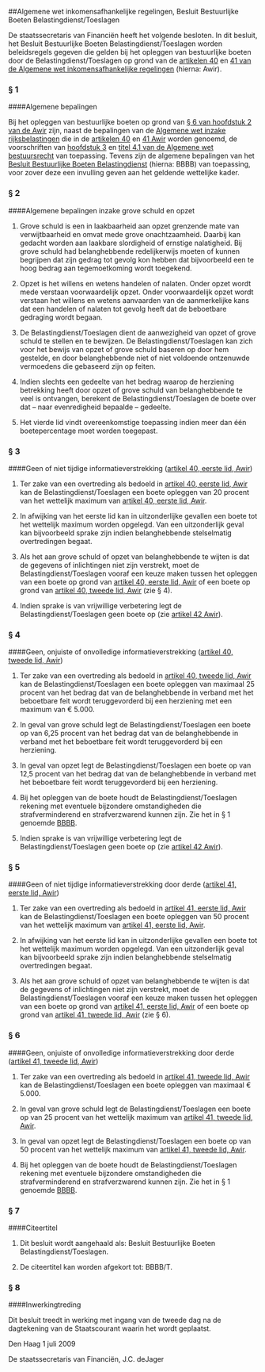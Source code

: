 <meta http-equiv='Content-Type' content='text/html; charset=utf-8' />

##Algemene wet inkomensafhankelijke regelingen, Besluit Bestuurlijke Boeten Belastingdienst/Toeslagen

De staatssecretaris van Financiën heeft het volgende besloten.    In dit besluit, het Besluit Bestuurlijke Boeten Belastingdienst/Toeslagen worden beleidsregels gegeven die gelden bij het opleggen van bestuurlijke boeten door de Belastingdienst/Toeslagen op grond van de [artikelen 40](../../../../../../wet/algemene/wet/inkomensafhankelijke/regelingen/BWBR0018472/README.md) en [41 van de Algemene wet inkomensafhankelijke regelingen](../../../../../../wet/algemene/wet/inkomensafhankelijke/regelingen/BWBR0018472/README.md) (hierna: Awir).   
### §  1  

####Algemene bepalingen

Bij het opleggen van bestuurlijke boeten op grond van [§ 6 van hoofdstuk 2 van de Awir](../../../../../../wet/algemene/wet/inkomensafhankelijke/regelingen/BWBR0018472/README.md) zijn, naast de bepalingen van de [Algemene wet inzake rijksbelastingen](../../../../../../wet/algemene/wet/inkomensafhankelijke/regelingen/BWBR0018472/README.md) die in de [artikelen 40](../../../../../../wet/algemene/wet/inkomensafhankelijke/regelingen/BWBR0018472/README.md) en [41 Awir](../../../../../../wet/algemene/wet/inkomensafhankelijke/regelingen/BWBR0018472/README.md) worden genoemd, de voorschriften van [hoofdstuk 3](../../../../../../wet/algemene/wet/bestuursrecht/BWBR0005537/README.md) en [titel 4.1 van de Algemene wet bestuursrecht](../../../../../../wet/algemene/wet/bestuursrecht/BWBR0005537/README.md) van toepassing. Tevens zijn de algemene bepalingen van het [Besluit Bestuurlijke Boeten Belastingdienst](../../../../../../beleidsregel/besluit/bestuurlijke/boeten/belastingdienst/BWBR0026051/README.md) (hierna: BBBB) van toepassing, voor zover deze een invulling geven aan het geldende wettelijke kader.    
### §  2  

####Algemene bepalingen inzake grove schuld en opzet

1. Grove schuld is een in laakbaarheid aan opzet grenzende mate van verwijtbaarheid en omvat mede grove onachtzaamheid. Daarbij kan gedacht worden aan laakbare slordigheid of ernstige nalatigheid. Bij grove schuld had belanghebbende redelijkerwijs moeten of kunnen begrijpen dat zijn gedrag tot gevolg kon hebben dat bijvoorbeeld een te hoog bedrag aan tegemoetkoming wordt toegekend.  

2. Opzet is het willens en wetens handelen of nalaten. Onder opzet wordt mede verstaan voorwaardelijk opzet. Onder voorwaardelijk opzet wordt verstaan het willens en wetens aanvaarden van de aanmerkelijke kans dat een handelen of nalaten tot gevolg heeft dat de beboetbare gedraging wordt begaan.  

3. De Belastingdienst/Toeslagen dient de aanwezigheid van opzet of grove schuld te stellen en te bewijzen. De Belastingdienst/Toeslagen kan zich voor het bewijs van opzet of grove schuld baseren op door hem gestelde, en door belanghebbende niet of niet voldoende ontzenuwde vermoedens die gebaseerd zijn op feiten.  

4. Indien slechts een gedeelte van het bedrag waarop de herziening betrekking heeft door opzet of grove schuld van belanghebbende te veel is ontvangen, berekent de Belastingdienst/Toeslagen de boete over dat – naar evenredigheid bepaalde – gedeelte.  

5. Het vierde lid vindt overeenkomstige toepassing indien meer dan één boetepercentage moet worden toegepast.      
### §  3  

####Geen of niet tijdige informatieverstrekking ([artikel 40, eerste lid, Awir](../../../../../../wet/algemene/wet/inkomensafhankelijke/regelingen/BWBR0018472/README.md))

1. Ter zake van een overtreding als bedoeld in [artikel 40, eerste lid, Awir](../../../../../../wet/algemene/wet/inkomensafhankelijke/regelingen/BWBR0018472/README.md) kan de Belastingdienst/Toeslagen een boete opleggen van 20 procent van het wettelijk maximum van [artikel 40, eerste lid, Awir](../../../../../../wet/algemene/wet/inkomensafhankelijke/regelingen/BWBR0018472/README.md).  

2. In afwijking van het eerste lid kan in uitzonderlijke gevallen een boete tot het wettelijk maximum worden opgelegd. Van een uitzonderlijk geval kan bijvoorbeeld sprake zijn indien belanghebbende stelselmatig overtredingen begaat.  

3. Als het aan grove schuld of opzet van belanghebbende te wijten is dat de gegevens of inlichtingen niet zijn verstrekt, moet de Belastingdienst/Toeslagen vooraf een keuze maken tussen het opleggen van een boete op grond van [artikel 40, eerste lid, Awir](../../../../../../wet/algemene/wet/inkomensafhankelijke/regelingen/BWBR0018472/README.md) of een boete op grond van [artikel 40, tweede lid, Awir](../../../../../../wet/algemene/wet/inkomensafhankelijke/regelingen/BWBR0018472/README.md) (zie § 4).  

4. Indien sprake is van vrijwillige verbetering legt de Belastingdienst/Toeslagen geen boete op (zie [artikel 42 Awir](../../../../../../wet/algemene/wet/inkomensafhankelijke/regelingen/BWBR0018472/README.md)).      
### §  4  

####Geen, onjuiste of onvolledige informatieverstrekking ([artikel 40, tweede lid, Awir](../../../../../../wet/algemene/wet/inkomensafhankelijke/regelingen/BWBR0018472/README.md))

1. Ter zake van een overtreding als bedoeld in [artikel 40, tweede lid, Awir](../../../../../../wet/algemene/wet/inkomensafhankelijke/regelingen/BWBR0018472/README.md) kan de Belastingdienst/Toeslagen een boete opleggen van maximaal 25 procent van het bedrag dat van de belanghebbende in verband met het beboetbare feit wordt teruggevorderd bij een herziening met een maximum van € 5.000.  

2. In geval van grove schuld legt de Belastingdienst/Toeslagen een boete op van 6,25 procent van het bedrag dat van de belanghebbende in verband met het beboetbare feit wordt teruggevorderd bij een herziening.  

3. In geval van opzet legt de Belastingdienst/Toeslagen een boete op van 12,5 procent van het bedrag dat van de belanghebbende in verband met het beboetbare feit wordt teruggevorderd bij een herziening.  

4. Bij het opleggen van de boete houdt de Belastingdienst/Toeslagen rekening met eventuele bijzondere omstandigheden die strafverminderend en strafverzwarend kunnen zijn. Zie het in § 1 genoemde [BBBB](../../../../../../beleidsregel/besluit/bestuurlijke/boeten/belastingdienst/BWBR0026051/README.md).  

5. Indien sprake is van vrijwillige verbetering legt de Belastingdienst/Toeslagen geen boete op (zie [artikel 42 Awir](../../../../../../wet/algemene/wet/inkomensafhankelijke/regelingen/BWBR0018472/README.md)).      
### §  5  

####Geen of niet tijdige informatieverstrekking door derde ([artikel 41, eerste lid, Awir](../../../../../../wet/algemene/wet/inkomensafhankelijke/regelingen/BWBR0018472/README.md))

1. Ter zake van een overtreding als bedoeld in [artikel 41, eerste lid, Awir](../../../../../../wet/algemene/wet/inkomensafhankelijke/regelingen/BWBR0018472/README.md) kan de Belastingdienst/Toeslagen een boete opleggen van 50 procent van het wettelijk maximum van [artikel 41, eerste lid, Awir](../../../../../../wet/algemene/wet/inkomensafhankelijke/regelingen/BWBR0018472/README.md).  

2. In afwijking van het eerste lid kan in uitzonderlijke gevallen een boete tot het wettelijk maximum worden opgelegd. Van een uitzonderlijk geval kan bijvoorbeeld sprake zijn indien belanghebbende stelselmatig overtredingen begaat.  

3. Als het aan grove schuld of opzet van belanghebbende te wijten is dat de gegevens of inlichtingen niet zijn verstrekt, moet de Belastingdienst/Toeslagen vooraf een keuze maken tussen het opleggen van een boete op grond van [artikel 41, eerste lid, Awir](../../../../../../wet/algemene/wet/inkomensafhankelijke/regelingen/BWBR0018472/README.md) of een boete op grond van [artikel 41, tweede lid, Awir](../../../../../../wet/algemene/wet/inkomensafhankelijke/regelingen/BWBR0018472/README.md) (zie § 6).      
### §  6  

####Geen, onjuiste of onvolledige informatieverstrekking door derde ([artikel 41, tweede lid, Awir](../../../../../../wet/algemene/wet/inkomensafhankelijke/regelingen/BWBR0018472/README.md))

1. Ter zake van een overtreding als bedoeld in [artikel 41, tweede lid, Awir](../../../../../../wet/algemene/wet/inkomensafhankelijke/regelingen/BWBR0018472/README.md) kan de Belastingdienst/Toeslagen een boete opleggen van maximaal € 5.000.  

2. In geval van grove schuld legt de Belastingdienst/Toeslagen een boete op van 25 procent van het wettelijk maximum van [artikel 41, tweede lid, Awir](../../../../../../wet/algemene/wet/inkomensafhankelijke/regelingen/BWBR0018472/README.md).  

3. In geval van opzet legt de Belastingdienst/Toeslagen een boete op van 50 procent van het wettelijk maximum van [artikel 41, tweede lid, Awir](../../../../../../wet/algemene/wet/inkomensafhankelijke/regelingen/BWBR0018472/README.md).  

4. Bij het opleggen van de boete houdt de Belastingdienst/Toeslagen rekening met eventuele bijzondere omstandigheden die strafverminderend en strafverzwarend kunnen zijn. Zie het in § 1 genoemde [BBBB](../../../../../../beleidsregel/besluit/bestuurlijke/boeten/belastingdienst/BWBR0026051/README.md).      
### §  7  

####Citeertitel

1. Dit besluit wordt aangehaald als: Besluit Bestuurlijke Boeten Belastingdienst/Toeslagen.  

2. De citeertitel kan worden afgekort tot: BBBB/T.      
### §  8  

####Inwerkingtreding

Dit besluit treedt in werking met ingang van de tweede dag na de dagtekening van de Staatscourant waarin het wordt geplaatst.      

Den Haag 
1 juli 2009   

De 
staatssecretaris van Financiën, 
J.C. deJager   
